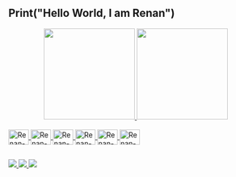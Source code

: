 ## Print("Hello World, I am Renan")

<div align="center">
  <a href="https://github.com/rrenans" />
  <img height="180em" src="https://github-readme-stats.vercel.app/api?username=rrenans&show_icons=true&theme=dark&include_all_commits=true&count_private=true" />
  <img height="180em" src="https://github-readme-stats.vercel.app/api/top-langs/?username=rrenans&layout=compact&langs_count=7&theme=dark" />
</div>
  
<div style="display: inline_block"><br>
  <img align="center" alt="Renan-Python" height="30" width="40" src="https://cdn.jsdelivr.net/gh/devicons/devicon/icons/python/python-original.svg" />
  <img align="center" alt="Renan-Django" height="30" width="40" src="https://cdn.jsdelivr.net/gh/devicons/devicon/icons/django/django-plain.svg" />
  <img align="center" alt="Renan-Js" height="30" width="40" src="https://cdn.jsdelivr.net/gh/devicons/devicon/icons/javascript/javascript-original.svg" />
  <img align="center" alt="Renan-React" height="30" width="40" src="https://cdn.jsdelivr.net/gh/devicons/devicon/icons/react/react-original.svg" />
  <img align="center" alt="Renan-Java" height="30" width="40" src="https://cdn.jsdelivr.net/gh/devicons/devicon/icons/java/java-original.svg" />
  <img align="center" alt="Renan-Spring" height="30" width="40" src="https://cdn.jsdelivr.net/gh/devicons/devicon/icons/spring/spring-original.svg" />
</div>
  
  ##
  
<div> 
  <a href="https://www.linkedin.com/in/renan-silva04/" target="_blank"><img src="https://img.shields.io/badge/-LinkedIn-%230077B5?style=for-the-badge&logo=linkedin&logoColor=white" target="_blank"> </a>
  <a href="https://github.com/rrenans" target="_blank"><img src="https://img.shields.io/badge/GitHub-100000?style=for-the-badge&logo=github&logoColor=white" target="_blank"> </a>
  <a href="mailto:renansantos.silva04@outlook.com"><img src="https://img.shields.io/badge/Microsoft_Outlook-0078D4?style=for-the-badge&logo=microsoft-outlook&logoColor=white" target="_blank"> </a>
 

</div>
